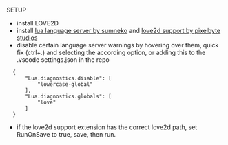 SETUP

- install LOVE2D
- install [lua language server by sumneko](https://marketplace.visualstudio.com/items?itemName=sumneko.lua) and [love2d support by pixelbyte studios](https://marketplace.visualstudio.com/items?itemName=pixelbyte-studios.pixelbyte-love2d)
- disable certain language server warnings by hovering over them, quick fix (ctrl+.) and selecting the according option, or adding this to the .vscode settings.json in the repo

```
  {
      "Lua.diagnostics.disable": [
          "lowercase-global"
      ],
      "Lua.diagnostics.globals": [
          "love"
      ]
  }
```
- if the love2d support extension has the correct love2d path, set RunOnSave to true, save, then run.
